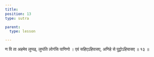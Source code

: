 ```yaml
---
title: 
position: 13
type: sutra

parent:
  type: lesson

---
```


ण वि ता अहमेव लुप्पइ, लुप्पंति लोगंसि पाणिणो ।
एवं सहिएऽहिपासए, अणिहे से पुट्ठोऽहियासए ॥ १३ ॥